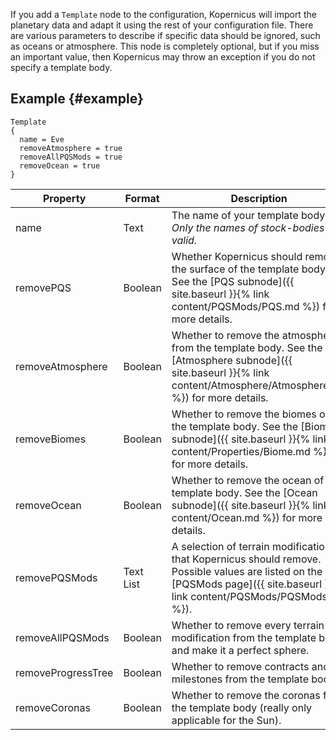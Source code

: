 If you add a  `Template` node to the configuration, Kopernicus will import the planetary data and adapt it using the rest of your configuration file. There are various parameters to describe if specific data should be ignored, such as oceans or atmosphere. This node is completely optional, but if you miss an important value, then Kopernicus may throw an exception if you do not specify a template body.

## Example {#example}
```
Template
{
  name = Eve
  removeAtmosphere = true
  removeAllPQSMods = true
  removeOcean = true
}
```

|Property|Format|Description|
|--------|------|-----------|
|name|Text|The name of your template body. *Only the names of stock-bodies are valid.*|
|removePQS|Boolean|Whether Kopernicus should remove the surface of the template body. See the [PQS subnode]({{ site.baseurl }}{% link content/PQSMods/PQS.md %}) for more details.|
|removeAtmosphere|Boolean|Whether to remove the atmosphere from the template body. See the [Atmosphere subnode]({{ site.baseurl }}{% link content/Atmosphere/Atmosphere.md %}) for more details.|
|removeBiomes|Boolean|Whether to remove the biomes of the template body. See the [Biome subnode]({{ site.baseurl }}{% link content/Properties/Biome.md %}) for more details.|
|removeOcean|Boolean|Whether to remove the ocean of the template body. See the [Ocean subnode]({{ site.baseurl }}{% link content/Ocean.md %}) for more details.|
|removePQSMods|Text List|A selection of terrain modifications that Kopernicus should remove. Possible values are listed on the [PQSMods page]({{ site.baseurl }}{% link content/PQSMods/PQSMods.md %}).|
|removeAllPQSMods|Boolean|Whether to remove every terrain modification from the template body and make it a perfect sphere.|
|removeProgressTree|Boolean|Whether to remove contracts and milestones from the template body.|
|removeCoronas|Boolean|Whether to remove the coronas from the template body (really only applicable for the Sun).|
